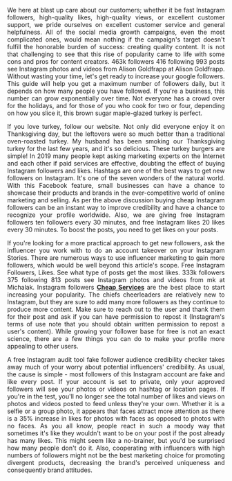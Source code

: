 <p style="text-align: justify;">We here at blast up care about our customers; whether it be fast Instagram followers, high-quality likes, high-quality views, or excellent customer support, we pride ourselves on excellent customer service and general helpfulness. All of the social media growth campaigns, even the most complicated ones, would mean nothing if the campaign&#39;s target doesn&#39;t fulfill the honorable burden of success: creating quality content. It is not that challenging to see that this rise of popularity came to life with some cons and pros for content creators. 463k followers 416 following 993 posts see Instagram photos and videos from Alison Goldfrapp at Alison Goldfrapp. Without wasting your time, let&#39;s get ready to increase your google followers. This guide will help you get a maximum number of followers daily, but it depends on how many people you have followed. If you&#39;re a business, this number can grow exponentially over time. Not everyone has a crowd over for the holidays, and for those of you who cook for two or four, depending on how you slice it, this brown sugar maple-glazed turkey is perfect.</p>

<p style="text-align: justify;">If you love turkey, follow our website. Not only did everyone enjoy it on Thanksgiving day, but the leftovers were so much better than a traditional oven-roasted turkey. My husband has been smoking our Thanksgiving turkey for the last few years, and it&#39;s so delicious. These turkey burgers are simple! In 2019 many people kept asking marketing experts on the Internet and each other if paid services are effective, doubting the effect of buying Instagram followers and likes. Hashtags are one of the best ways to get new followers on Instagram. It&#39;s one of the seven wonders of the natural world. With this Facebook feature, small businesses can have a chance to showcase their products and brands in the ever-competitive world of online marketing and selling. As per the above discussion buying cheap Instagram followers can be an instant way to improve credibility and have a chance to recognize your profile worldwide. Also, we are giving free Instagram followers ten followers every 30 minutes, and free Instagram likes 20 likes every 30 minutes. To boost the posts, you need to get likes on your posts.</p>

<p style="text-align: justify;">If you&#39;re looking for a more practical approach to get new followers, ask the influencer you work with to do an account takeover on your Instagram Stories. There are numerous ways to use influencer marketing to gain more followers, which would be well beyond this article&#39;s scope. Free Instagram Followers, Likes. See what type of posts get the most likes. 333k followers 375 following 813 posts see Instagram photos and videos from mk at Michalak. Instagram followers <a href="https://dailyfollows.com/instagram-followers/instant-cheap-followers/"><strong>Cheap Services</strong></a> are the best place to start increasing your popularity. The chiefs cheerleaders are relatively new to Instagram, but they are sure to add many more followers as they continue to produce more content. Make sure to reach out to the user and thank them for their post and ask if you can have permission to repost it (Instagram&#39;s terms of use note that you should obtain written permission to repost a user&#39;s content). While growing your follower base for free is not an exact science, there are a few things you can do to make your profile more appealing to other users.</p>

<p style="text-align: justify;">A free Instagram audit tool fake follower audience credibility checker takes away much of your worry about potential influencers&#39; credibility. As usual, the cause is simple - most followers of this Instagram account are fake and like every post. If your account is set to private, only your approved followers will see your photos or videos on hashtag or location pages. If you&#39;re in the test, you&#39;ll no longer see the total number of likes and views on photos and videos posted to feed unless they&#39;re your own. Whether it is a selfie or a group photo, it appears that faces attract more attention as there is a 35% increase in likes for photos with faces as opposed to photos with no faces. As you all know, people react in such a moody way that sometimes it&#39;s like they wouldn&#39;t want to be on your post if the post already has many likes. This might seem like a no-brainer, but you&#39;d be surprised how many people don&#39;t do it. Also, cooperating with influencers with high numbers of followers might not be the best marketing choice for promoting divergent products, decreasing the brand&#39;s perceived uniqueness and consequently brand attitudes.</p>
